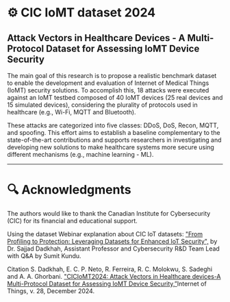 # ⚙️ CIC IoMT dataset 2024
## Attack Vectors in Healthcare Devices - A Multi-Protocol Dataset for Assessing IoMT Device Security
The main goal of this research is to propose a realistic benchmark dataset to enable the development and evaluation of Internet of Medical Things (IoMT) security solutions. To accomplish this, 18 attacks were executed against an IoMT testbed composed of 40 IoMT devices (25 real devices and 15 simulated devices), considering the plurality of protocols used in healthcare (e.g., Wi-Fi, MQTT and Bluetooth).

These attacks are categorized into five classes: DDoS, DoS, Recon, MQTT, and spoofing. This effort aims to establish a baseline complementary to the state-of-the-art contributions and supports researchers in investigating and developing new solutions to make healthcare systems more secure using different mechanisms (e.g., machine learning - ML).

---

# 🔍 Acknowledgments
The authors would like to thank the Canadian Institute for Cybersecurity (CIC) for its financial and educational support.

Using the dataset
Webinar explanation about CIC IoT datasets:  ["From Profiling to Protection: Leveraging Datasets for Enhanced IoT Security",](https://youtu.be/UL3O807eWMU) by Dr. Sajjad Dadkhah, Assistant Professor and Cybersecurity R&D Team Lead with Q&A by Sumit Kundu.

Citation
S. Dadkhah, E. C. P. Neto, R. Ferreira, R. C. Molokwu, S. Sadeghi and A. A. Ghorbani.  ["CICIoMT2024: Attack Vectors in Healthcare devices-A Multi-Protocol Dataset for Assessing IoMT Device Security,”](https://www.sciencedirect.com/science/article/pii/S2542660524002920)Internet of Things, v. 28, December 2024.
